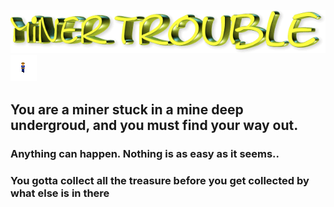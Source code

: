 ![Title Logo](https://github.com/Xquiset/Miner-Trouble/blob/master/Assets/Title%20Logo/image.png?raw=true)
![Character](https://github.com/Xquiset/Miner-Trouble/blob/master/Assets/Miner/sprite_miner0.png?raw=true)
## You are a miner stuck in a mine deep undergroud, and you must find your way out.
### Anything can happen. Nothing is as easy as it seems..
### You gotta collect all the treasure before you get collected by what else is in there
